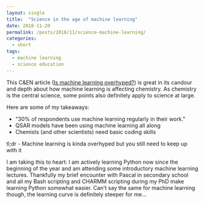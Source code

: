 ```yaml
---
layout: single
title:  "Science in the age of machine learning"
date: 2018-11-20
permalink: /posts/2018/11/science-machine-learning/
categories: 
  - short
tags:
  - machine learning
  - science education
---
```

[//]: # "![gears](/images/macro-1452987_1920.jpg) _Image credit_: [pixabay](https://pixabay.com/en/macro-cogwheel-gear-engine-vintage-1452987/)"

This C&EN article ([Is machine learning overhyped?](https://cen.acs.org/physical-chemistry/computational-chemistry/machine-learning-overhyped/96/i34)) is great in its candour and depth about how machine learning is affecting chemistry. As chemistry is the central science, some points also definitely apply to science at large.

Here are some of my takeaways:
- "30% of respondents use machine learning regularly in their work."  
- QSAR models have been using machine learning all along
- Chemists (and other scientists) need basic coding skills

tl;dr - Machine learning is kinda overhyped but you still need to keep up with it 

I am taking this to heart: I am actively learning Python now since the beginning of the year and am attending some introductory machine learning lectures. Thankfully my brief encounter with Pascal in secondary school and all my Bash scripting and CHARMM scripting during my PhD make learning Python somewhat easier. Can't say the same for machine learning though, the learning curve is definitely steeper for me...
